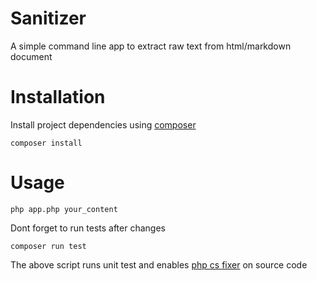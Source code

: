 # Sanitizer
A simple command line app to extract raw text from html/markdown document

# Installation
Install project dependencies using [composer](https://getcomposer.org)

```composer install```

# Usage
```php app.php your_content```

Dont forget to run tests after changes

```composer run test```

The above script runs unit test and enables [php cs fixer](https://github.com/FriendsOfPHP/PHP-CS-Fixer) on source code
